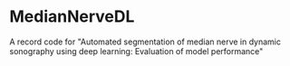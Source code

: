 # MedianNerveDL
A record code for "Automated segmentation of median nerve in dynamic sonography using deep learning: Evaluation of model performance"
